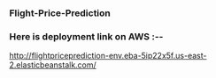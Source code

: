 ### Flight-Price-Prediction

### Here is deployment link on AWS :--  

http://flightpriceprediction-env.eba-5ip22x5f.us-east-2.elasticbeanstalk.com/
